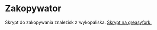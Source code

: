 # Zakopywator
Skrypt do zakopywania znalezisk z wykopaliska.
<a href="https://greasyfork.org/en/scripts/11287-zakopywator">Skrypt na greasyfork.</a>
